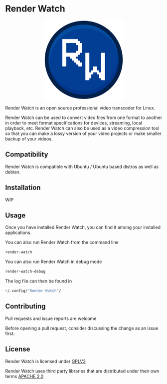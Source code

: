 # Render Watch
<p align="center">
  <img src="https://github.com/mgregory1994/RenderWatch/blob/main/src/render_watch_data/RenderWatch.png" alt="Render Watch Icon"/>
</p>

Render Watch is an open source professional video transcoder for Linux.

Render Watch can be used to convert video files from one format to another
in order to meet format specifications for devices, streaming, local playback, 
etc. Render Watch can also be used as a video compression tool so that you 
can make a lossy version of your video projects or make smaller backup 
of your videos.

## Compatibility
Render Watch is compatible with Ubuntu / Ubuntu based distros as well as debian.

## Installation
WIP

## Usage
Once you have installed Render Watch, you can find it among your installed
applications.

You can also run Render Watch from the command line
```bash
render-watch
```

You can also run Render Watch in debug mode
```bash
render-watch-debug
```

The log file can then be found in
```bash
~/.config/"Render Watch"/
```

## Contributing
Pull requests and issue reports are welcome.

Before opening a pull request, consider discussing the change
as an issue first.

## License
Render Watch is licensed under [GPLV3](https://www.gnu.org/licenses/gpl-3.0.en.html)

Render Watch uses third party libraries that are distributed under their own
terms [APACHE 2.0](http://www.apache.org/licenses/LICENSE-2.0)
